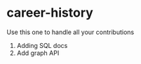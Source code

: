 # career-history
Use this one to handle all your contributions

1. Adding SQL docs
2. Add graph API

